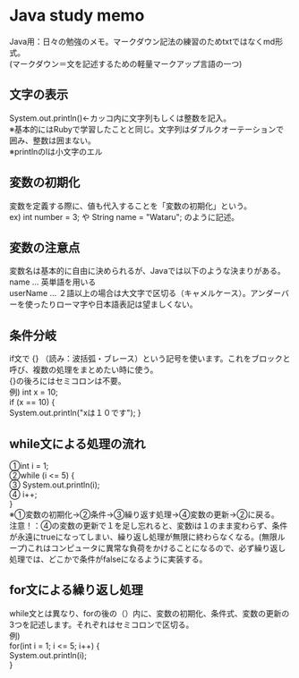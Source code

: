 # Java study memo
Java用：日々の勉強のメモ。マークダウン記法の練習のためtxtではなくmd形式。<br>
(マークダウン＝文を記述するための軽量マークアップ言語の一つ)

## 文字の表示
System.out.println()←カッコ内に文字列もしくは整数を記入。<br>
※基本的にはRubyで学習したことと同じ。文字列はダブルクオーテーションで囲み、整数は囲まない。<br>
※printlnのlは小文字のエル

## 変数の初期化
変数を定義する際に、値も代入することを「変数の初期化」という。<br>
ex) int number = 3; や String name = "Wataru"; のように記述。

## 変数の注意点
変数名は基本的に自由に決められるが、Javaでは以下のような決まりがある。<br>
name ... 英単語を用いる<br>
userName ... ２語以上の場合は大文字で区切る（キャメルケース）。アンダーバーを使ったりローマ字や日本語表記は望ましくない。

## 条件分岐
if文で {} （読み：波括弧・ブレース）という記号を使います。これをブロックと呼び、複数の処理をまとめたい時に使う。<br>
{}の後ろにはセミコロンは不要。<br>
例) int x = 10;<br>
if (x == 10) {<br>
System.out.println("xは１０です");
}

## while文による処理の流れ
①int i = 1;<br>
②while (i <= 5) {<br>
③  System.out.println(i);<br>
④  i++;<br>
}<br>
※①変数の初期化→②条件→③繰り返す処理→④変数の更新→②に戻る。<br>
注意！：④の変数の更新で１を足し忘れると、変数iは１のまま変わらず、条件が永遠にtrueになってしまい、繰り返し処理が無限に終わらなくなる。(無限ループ)これはコンピュータに異常な負荷をかけることになるので、必ず繰り返し処理では、どこかで条件がfalseになるように実装する。

## for文による繰り返し処理
while文とは異なり、forの後の（）内に、変数の初期化、条件式、変数の更新の3つを記述します。それぞれはセミコロンで区切る。<br>
例)<br>
for(int i = 1; i <= 5; i++) {<br>
  System.out.println(i);<br>
}